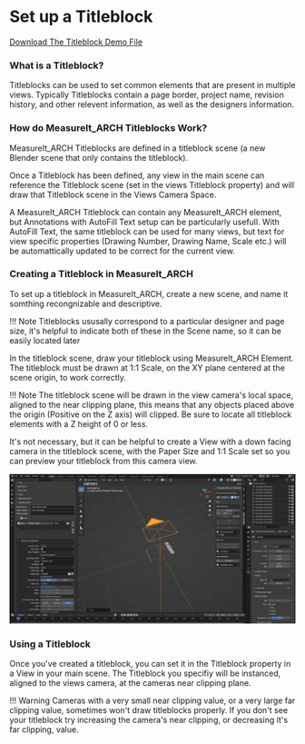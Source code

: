 # Set up a Titleblock


<a href="../demo_files/Titleblock.blend" download>Download The Titleblock Demo File</a>

### What is a Titleblock?

Titleblocks can be used to set common elements that are present in multiple views. Typically Titleblocks contain a page border, project name, revision history, and other relevent information, as well as the designers information.

### How do MeasureIt_ARCH Titleblocks Work?

MeasureIt_ARCH Titleblocks are defined in a titleblock scene (a new Blender scene that only contains the titleblock).

Once a Titleblock has been defined, any view in the main scene can reference the Titleblock scene (set in the views Titleblock property) and will draw that Titleblock scene in the Views Camera Space.

A MeasureIt_ARCH Titleblock can contain any MeasureIt_ARCH element, but Annotations with AutoFill Text setup can be particularly usefull. With AutoFill Text, the same titleblock can be used for many views, but text for view specific properties (Drawing Number, Drawing Name, Scale etc.) will be automattically updated to be correct for the current view.

### Creating a Titleblock in MeasureIt_ARCH

To set up a titleblock in MeasureIt_ARCH, create a new scene, and name it somthing recongnizable and descriptive.

!!! Note
    Titleblocks ususally correspond to a particular designer and page size, it's helpful to indicate both of these in the Scene name, so it can be easily located later

In the titleblock scene, draw your titleblock using MeasureIt_ARCH Element. The titleblock must be drawn at 1:1 Scale, on the XY plane centered at the scene origin, to work correctly.

!!! Note
    The titleblock scene will be drawn in the view camera's local space, aligned to the near clipping plane, this means that any objects placed above the origin (Positive on the Z axis) will clipped. Be sure to locate all titleblock elements with a Z height of 0 or less.

It's not necessary, but it can be helpful to create a View with a down facing camera in the titleblock scene, with the Paper Size and 1:1 Scale set so you can preview your titleblock from this camera view.

![image](images/titleblock_img/titleblock_scene.PNG)


### Using a Titleblock

Once you've created a titleblock, you can set it in the Titleblock property in a View in your main scene. The Titleblock you specifiy will be instanced, aligned to the views camera, at the cameras near clipping plane.

!!! Warning
    Cameras with a very small near clipping value, or a very large far clipping value, sometimes won't draw titleblocks properly. If you don't see your titleblock try increasing the camera's near clipping, or decreasing it's far clipping, value.
